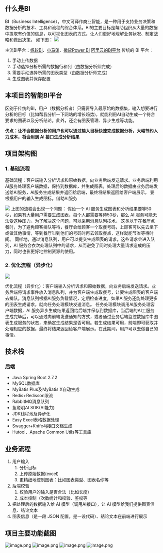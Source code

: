 ## 什么是BI

BI（Business Intelligence），中文可译作商业智能，是一种用于支持业务决策和数据分析的技术、工具和流程的综合体系。BI的主要目标是帮助组织从大量的数据中提取有价值的信息，以可视化图表的方式，让人们更好地理解业务状况、制定战略和做出决策。
如下图：
![](https://cdn.nlark.com/yuque/0/2023/png/28467887/1692408574548-41466685-cfb4-4e94-a652-abee0fff24f9.png#averageHue=%23ded7d2&clientId=u80ce4461-63cb-4&from=paste&id=uadf5252e&originHeight=860&originWidth=1600&originalType=url&ratio=1.25&rotation=0&showTitle=false&status=done&style=none&taskId=ua1224246-c94f-4890-aeae-3e7197b3a79&title=)

主流BI平台：[帆软BI](https://www.finebi.com/)、[小马BI](https://bi.zhls.qq.com/#/)、[微软Power BI](https://powerbi.microsoft.com/zh-cn/)
[阿里云的BI平台](https://chartcube.alipay.com/)
传统的 BI 平台：

1. 手动上传数据
2. 手动选择分析所需的数据行和列（由数据分析师完成）
3. 需要手动选择所需的图表类型（由数据分析师完成）
4. 生成图表并保存配置

## 本项目的智能BI平台

区别于传统的BI，用户（数据分析者）只需要导入最原始的数据集，输入想要进行分析的目标（比如帮我分析一下网站的增长趋势)，就能利用AI自动生成一个符合要求的图表以及分析结论。此外，还会有图表管理、异步生成等功能。

**优点：让不会数据分析的用户也可以通过输入目标快速完成数据分析，大幅节约人力成本，将会用到 AI 接口生成分析结果**

## 项目架构图

### 1. 基础流程

基础流程：客户端输入分析诉求和原始数据，向业务后端发送请求。业务后端利用AI服务处理客户端数据，保持到数据库，并生成图表。处理后的数据由业务后端发送给AI服务，AI服务生成结果并返回给后端，最终将结果返回给客户端展示。
要根据用户的输入生成图标，借助AI服务

![](https://cdn.nlark.com/yuque/0/2023/jpeg/28467887/1692409349028-b1fc1fcd-4cc8-4206-a01d-1466ff5ab4aa.jpeg)
上图的流程会出现一个问题：
假设一个 AI 服务生成图表和分析结果要等50秒，如果有大量用户需要生成图表，每个人都需要等待50秒，那么 AI 服务可能无法受这种压力。为了解决这个问题，可以采用消息队列技术。
这类以于在餐厅点餐时，为了避免顾客排队等待，餐厅会给顾客一个取餐号码，上顾客可以先去坐下或做其他事情，等到餐厅叫到他们的号码时再去领取餐点，这样就能节省等待时间。
同样地，通过消息队列，用户可以提交生成图表的请求，这些请求会进入队列，AI 服务会衣次处理队列中的请求，从而避免了同时处理大量请求造成的压力，同时也影更好地控制资源的使用。

### 2. 优化流程（异步化）

![](https://cdn.nlark.com/yuque/0/2023/jpeg/28467887/1692409924952-a19c055d-8f0a-476e-a637-70e26092ae95.jpeg)

优化流程（异步化）：客户端输入分析诉求和原始数据，向业务后端发送请求。业务后端将请求事件放入消息队列，并为客户端生成取餐号，让要生成图表的客户端去排队，消息队列根据AI服务负载情况，定期检查进度，如果AI服务还能处理更多的图表生成请求，就向任务处理模块发送消息。
任务处理模块调用AI服务处理客户端数据，AI 服务异步生成结果返回给后端并保存到数据库，当后端的AI工服务生成完毕后，可以通过向前端发送通知的方式，或者通过业务后端监控数据库中图表生成服务的状态，来确定生成结果是否可用。若生成结果可用，前端即可获取并处理相应的数据，最终将结果返回给客户端展示。在此期间，用户可以去做自己的事情。

## 技术栈

### 后端

- Java Spring Boot 2.7.2
- MySQL数据库
- MyBatis Plus及MyBatis X自动生成
- Redis+Redisson限流
- RabbitMQ消息队列
- 鱼聪明AI SDK(AI能力)
- JDK线程池及异步化
- Easy Excel表格数据处理
- Swagger+Knife4j接口文档生成
- Hutool、Apache Common Utils等工具库

## 业务流程

1. 用户输入
    1. 分析目标
    2. 上传原始数据(excel)
    3. 更精细地控制图表：比如图表类型、图表名你等
2. 后端校验
    1. 校验用户的输入是否合法（比如长度）
    2. 成本控制（次数统计和校验、鉴权等
3. 把处理后的数据输入给 AI 模型（调用AI接口），让 AI 模型给我们提供图表信息、结论文本
4. 图表信息（是一段 JSON 配置，是一设代码）、结论文本在前端进行展示

## 项目主要功能截图

![image.png](https://cdn.nlark.com/yuque/0/2023/png/28467887/1692445299927-04dfb341-11b6-4e10-a423-20564981d47d.png#averageHue=%23f8f8f8&clientId=u89c9280f-a31e-4&from=paste&height=465&id=u0eb604c9&originHeight=581&originWidth=1899&originalType=binary&ratio=1.25&rotation=0&showTitle=false&size=58693&status=done&style=none&taskId=ue1b6c798-9c5d-4eed-938f-6877219ad48&title=&width=1519.2)
![image.png](https://cdn.nlark.com/yuque/0/2023/png/28467887/1692445333768-bb07b8df-ee51-4687-8619-a2e840669857.png#averageHue=%23f9f9f9&clientId=u89c9280f-a31e-4&from=paste&height=454&id=u00eafd62&originHeight=568&originWidth=1905&originalType=binary&ratio=1.25&rotation=0&showTitle=false&size=51907&status=done&style=none&taskId=u7695de8a-870c-44f1-a9a8-18ae640e982&title=&width=1524)
![image.png](https://cdn.nlark.com/yuque/0/2023/png/28467887/1692445355888-31fcdf32-e19b-4b6e-abd1-a9251a1cb615.png#averageHue=%23f7f7f7&clientId=u89c9280f-a31e-4&from=paste&height=686&id=ucbec6fc3&originHeight=857&originWidth=1907&originalType=binary&ratio=1.25&rotation=0&showTitle=false&size=111919&status=done&style=none&taskId=u57e4b36b-f6b7-449e-838d-13172eebd0c&title=&width=1525.6)
![image.png](https://cdn.nlark.com/yuque/0/2023/png/28467887/1692445400536-ddcd8be7-3894-486a-88b3-0a13949ad34c.png#averageHue=%23f9f9f9&clientId=u89c9280f-a31e-4&from=paste&height=576&id=ufaab22d5&originHeight=720&originWidth=1912&originalType=binary&ratio=1.25&rotation=0&showTitle=false&size=58570&status=done&style=none&taskId=ub9a6bc9d-9373-4e46-82b0-c93ae76edd3&title=&width=1529.6)

## 


